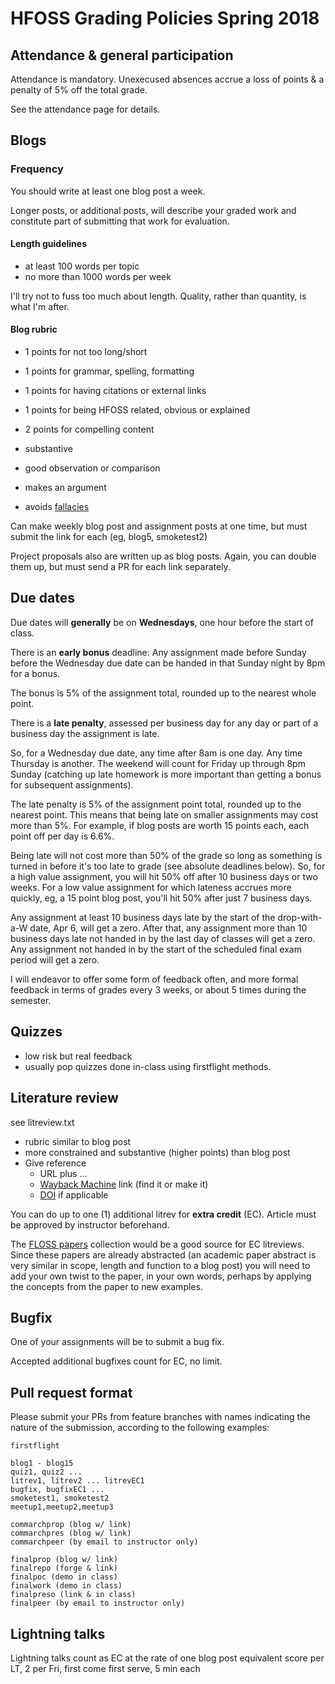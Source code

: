 
# HFOSS Grading Policies Spring 2018

## Attendance & general participation

Attendance is mandatory. Unexecused absences accrue a loss of points & a penalty of 5% off the total grade.

See the attendance page for details.

## Blogs

### Frequency

You should write at least one blog post a week. 

Longer posts, or additional posts, will describe your graded work and constitute part of submitting that work for evaluation.


#### Length guidelines


 * at least 100 words per topic
 * no more than 1000 words per week

I'll try not to fuss too much about length. Quality, rather than quantity, is what I'm after.

#### Blog rubric

  * 1 points for not too long/short
  * 1 points for grammar, spelling, formatting
  * 1 points for having citations or external links
  * 1 points for being HFOSS related, obvious or explained
  * 2 points for compelling content 

  *  substantive
  *  good observation or comparison
  *  makes an argument
  *  avoids [fallacies](fallacies.md)

Can make weekly blog post and assignment posts at one time, but must submit the link for each (eg, blog5, smoketest2) 

Project proposals also are written up as blog posts. Again, you can double them up, but must send a PR for each link separately.

## Due dates

Due dates will **generally** be on **Wednesdays**, one hour before the start of class. 

There is an **early bonus** deadline: Any assignment made before Sunday before the Wednesday due date can be handed in that Sunday night by 8pm for a bonus.

The bonus is 5% of the assignment total, rounded up to the nearest whole point.

There is a **late penalty**, assessed per business day for any day or part of a business day the assignment is late.

So, for a Wednesday due date, any time after 8am is one day. Any time Thursday is another. The weekend will count for Friday up through 8pm Sunday (catching up late homework is more important than getting a bonus for subsequent assignments).

The late penalty is 5% of the assignment point total, rounded up to the nearest point. This means that being late on smaller assignments may cost more than 5%. For example, if blog posts are worth 15 points each, each point off per day is 6.6%. 

Being late will not cost more than 50% of the grade so long as something is turned in before it's too late to grade (see absolute deadlines below). So, for a high value assignment, you will hit 50% off after 10 business days or two weeks. For a low value assignment for which lateness accrues more quickly, eg, a 15 point blog post, you'll hit 50% after just 7 business days.

Any assignment at least 10 business days late by the start of the drop-with-a-W date, Apr 6, will get a zero. After that, any assignment more than 10 business days late not handed in by the last day of classes will get a zero. Any assignment not handed in by the start of the scheduled final exam period will get a zero.

I will endeavor to offer some form of feedback often, and more formal feedback in terms of grades every 3 weeks, or about 5 times during the semester.

## Quizzes

  * low risk but real feedback
  * usually pop quizzes done in-class using firstflight methods.

## Literature review

see litreview.txt

  * rubric similar to blog post
  * more constrained and substantive (higher points) than blog post
  * Give reference
    * URL plus ...
    * [Wayback Machine](https://archive.org/web/) link (find it or make it)
    * [DOI](https://www.doi.org/) if applicable

You can do up to one (1) additional litrev for **extra credit** (EC). Article must be approved by instructor beforehand.

The [FLOSS papers](https://flosshub.org/biblio) collection would be a good source for EC litreviews. Since these papers are already abstracted (an academic paper abstract is very similar in scope, length and function to a blog post) you will need to add your own twist to the paper, in your own words, perhaps by applying the concepts from the paper to new examples.

## Bugfix

One of your assignments will be to submit a bug fix.

Accepted additional bugfixes count for EC, no limit.

## Pull request format

Please submit your PRs from feature branches with names indicating the nature of the submission, according to the following examples:

    firstflight

    blog1 - blog15
    quiz1, quiz2 ...
    litrev1, litrev2 ... litrevEC1
    bugfix, bugfixEC1 ... 
    smoketest1, smoketest2
    meetup1,meetup2,meetup3

    commarchprop (blog w/ link)
    commarchpres (blog w/ link)
    commarchpeer (by email to instructor only)

    finalprop (blog w/ link)
    finalrepo (forge & link)
    finalpoc (demo in class)
    finalwork (demo in class)
    finalpreso (link & in class)
    finalpeer (by email to instructor only)

## Lightning talks
Lightning talks count as EC at the rate of one blog post equivalent score per LT, 2 per Fri, first come first serve, 5 min each


